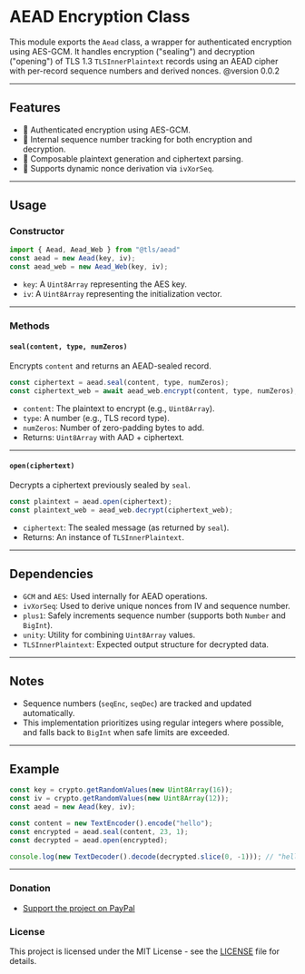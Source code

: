# AEAD Encryption Class

This module exports the `Aead` class, a wrapper for authenticated encryption using AES-GCM. It handles encryption ("sealing") and decryption ("opening") of TLS 1.3 `TLSInnerPlaintext` records using an AEAD cipher with per-record sequence numbers and derived nonces.
@version 0.0.2

---

## Features

- 🔐 Authenticated encryption using AES-GCM.
- 🔁 Internal sequence number tracking for both encryption and decryption.
- 🧩 Composable plaintext generation and ciphertext parsing.
- 📏 Supports dynamic nonce derivation via `ivXorSeq`.

---

## Usage

### Constructor

```js
import { Aead, Aead_Web } from "@tls/aead"
const aead = new Aead(key, iv);
const aead_web = new Aead_Web(key, iv);
```

- `key`: A `Uint8Array` representing the AES key.
- `iv`: A `Uint8Array` representing the initialization vector.

---

### Methods

#### `seal(content, type, numZeros)`

Encrypts `content` and returns an AEAD-sealed record.

```js
const ciphertext = aead.seal(content, type, numZeros);
const ciphertext_web = await aead_web.encrypt(content, type, numZeros);
```

- `content`: The plaintext to encrypt (e.g., `Uint8Array`).
- `type`: A number (e.g., TLS record type).
- `numZeros`: Number of zero-padding bytes to add.
- Returns: `Uint8Array` with AAD + ciphertext.

---

#### `open(ciphertext)`

Decrypts a ciphertext previously sealed by `seal`.

```js
const plaintext = aead.open(ciphertext);
const plaintext_web = aead_web.decrypt(ciphertext_web);
```

- `ciphertext`: The sealed message (as returned by `seal`).
- Returns: An instance of `TLSInnerPlaintext`.

---

## Dependencies

- `GCM` and `AES`: Used internally for AEAD operations.
- `ivXorSeq`: Used to derive unique nonces from IV and sequence number.
- `plus1`: Safely increments sequence number (supports both `Number` and `BigInt`).
- `unity`: Utility for combining `Uint8Array` values.
- `TLSInnerPlaintext`: Expected output structure for decrypted data.

---

## Notes

- Sequence numbers (`seqEnc`, `seqDec`) are tracked and updated automatically.
- This implementation prioritizes using regular integers where possible, and falls back to `BigInt` when safe limits are exceeded.

---

## Example

```js
const key = crypto.getRandomValues(new Uint8Array(16));
const iv = crypto.getRandomValues(new Uint8Array(12));
const aead = new Aead(key, iv);

const content = new TextEncoder().encode("hello");
const encrypted = aead.seal(content, 23, 1);
const decrypted = aead.open(encrypted);

console.log(new TextDecoder().decode(decrypted.slice(0, -1))); // "hello"
```

---

### Donation

- [Support the project on PayPal](https://paypal.me/aiconeid)

### License

This project is licensed under the MIT License - see the [LICENSE](LICENSE) file for details.

